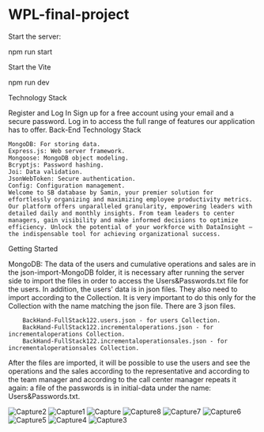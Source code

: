 # WPL-final-project
 
Start the server:

npm run start

Start the Vite

npm run dev

Technology Stack

Register and Log In
        Sign up for a free account using your email and a secure password.
        Log in to access the full range of features our application has to offer.
Back-End
Technology Stack

    MongoDB: For storing data.
    Express.js: Web server framework.
    Mongoose: MongoDB object modeling.
    Bcryptjs: Password hashing.
    Joi: Data validation.
    JsonWebToken: Secure authentication.
    Config: Configuration management.
    Welcome to SB database by Samin, your premier solution for effortlessly organizing and maximizing employee productivity metrics. Our platform offers unparalleled granularity, empowering leaders with detailed daily and monthly insights. From team leaders to center managers, gain visibility and make informed decisions to optimize efficiency. Unlock the potential of your workforce with DataInsight – the indispensable tool for achieving organizational success.
Getting Started

MongoDB: The data of the users and cumulative operations and sales are in the json-import-MongoDB folder, it is necessary after running the server side to import the files in order to access the Users&Passwords.txt file for the users. In addition, the users' data is in json files. They also need to import according to the Collection. It is very important to do this only for the Collection with the name matching the json file. There are 3 json files.

        BackHand-FullStack122.users.json - for users Collection.
        BackHand-FullStack122.incrementaloperations.json - for incrementaloperations Collection.
        BackHand-FullStack122.incrementaloperationsales.json - for incrementaloperationsales Collection.

After the files are imported, it will be possible to use the users and see the operations and the sales according to the representative and according to the team manager and according to the call center manager repeats it again: a file of the passwords is in initial-data under the name: Users&Passwords.txt.


![Capture2](https://github.com/tmd-samin/WPL-final-project/assets/106696637/9c5e48c0-1973-4530-964f-44c0c91fbe18)
![Capture1](https://github.com/tmd-samin/WPL-final-project/assets/106696637/4a293f2f-f2a6-41f1-a459-a24b5fe97f34)
![Capture](https://github.com/tmd-samin/WPL-final-project/assets/106696637/5f67a83e-ad30-445a-b37e-16c89442c3f2)
![Capture8](https://github.com/tmd-samin/WPL-final-project/assets/106696637/cbe76045-50fa-4188-9eb1-a8495adfeeee)
![Capture7](https://github.com/tmd-samin/WPL-final-project/assets/106696637/84ec2490-77b2-489f-8577-43f0203edfe1)
![Capture6](https://github.com/tmd-samin/WPL-final-project/assets/106696637/e0e23af3-6128-4bc9-bf92-5de3fb8bb463)
![Capture5](https://github.com/tmd-samin/WPL-final-project/assets/106696637/6ecf54f0-fe7d-47d7-a494-3b5a0a390209)
![Capture4](https://github.com/tmd-samin/WPL-final-project/assets/106696637/9feff0b1-d900-4ac6-b431-48abc5b468fb)
![Capture3](https://github.com/tmd-samin/WPL-final-project/assets/106696637/ade2afb0-ae32-4aee-bb96-357655d2bd0a)
